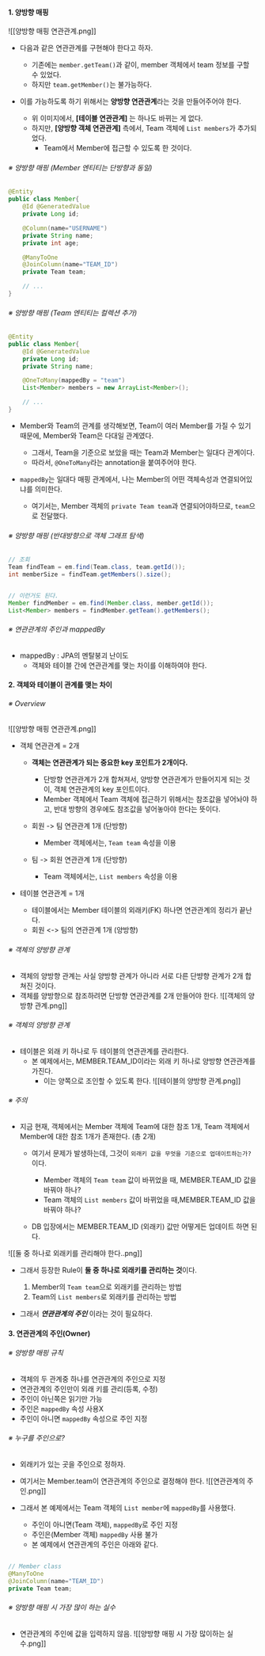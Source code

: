
#### 1. 양방향 매핑

![[양방향 매핑 연관관계.png]]
- 다음과 같은 연관관계를 구현해야 한다고 하자.
	- 기존에는 `member.getTeam()`과 같이, member 객체에서 team 정보를 구할 수 있었다.
	- 하지만 `team.getMember()`는 불가능하다.

- 이를 가능하도록 하기 위해서는 **양방향 연관관계**라는 것을 만들어주어야 한다.
	- 위 이미지에서, **[테이블 연관관계]** 는 하나도 바뀌는 게 없다.
	- 하지만, **[양방향 객체 연관관계]** 측에서, Team 객체에 `List members`가 추가되었다.
		- Team에서 Member에 접근할 수 있도록 한 것이다.

###### ※ 양방향 매핑 (Member 엔티티는 단방향과 동일)
```java
@Entity
public class Member{
	@Id @GeneratedValue
	private Long id;

	@Column(name="USERNAME")
	private String name;
	private int age;

	@ManyToOne
	@JoinColumn(name="TEAM_ID")
	private Team team;

	// ...
}
```

###### ※ 양방향 매핑 (Team 엔티티는 컬렉션 추가)
```java
@Entity
public class Member{
	@Id @GeneratedValue
	private Long id;
	private String name;

	@OneToMany(mappedBy = "team")
	List<Member> members = new ArrayList<Member>();

	// ...
}
```
- Member와 Team의 관계를 생각해보면, Team이 여러 Member를 가질 수 있기 때문에, Member와 Team은 다대일 관계였다.
	- 그래서, Team을 기준으로 보았을 때는 Team과 Member는 일대다 관계이다.
	- 따라서, `@OneToMany`라는 annotation을 붙여주어야 한다.

- `mappedBy`는 일대다 매핑 관계에서, 나는 Member의 어떤 객체속성과 연결되어있냐를 의미한다.
	- 여기서는, Member 객체의 `private Team team`과 연결되어야하므로, `team`으로 전달했다.

###### ※  양방향 매핑 (반대방향으로 객체 그래프 탐색)
```java
// 조회
Team findTeam = em.find(Team.class, team.getId());
int memberSize = findTeam.getMembers().size();


// 이런거도 된다.
Member findMember = em.find(Member.class, member.getId());
List<Member> members = findMember.getTeam().getMembers();
```

###### ※ 연관관계의 주인과 mappedBy
- mappedBy : JPA의 멘탈붕괴 난이도
	- 객체와 테이블 간에 연관관계를 맺는 차이를 이해하여야 한다.


#### 2. 객체와 테이블이 관계를 맺는 차이

###### ※ Overview

![[양방향 매핑 연관관계.png]]

- 객체 연관관계 = 2개
	- **객체는 연관관계가 되는 중요한 key 포인트가 2개이다.**
		- 단방향 연관관계가 2개 합쳐져서, 양방향 연관관계가 만들어지게 되는 것이, 객체 연관관계의 key 포인트이다.
		- Member 객체에서 Team 객체에 접근하기 위해서는 참조값을 넣어놔야 하고, 반대 방향의 경우에도 참조값을 넣어놓아야 한다는 뜻이다.

	- 회원 -> 팀 연관관계 1개 (단방향)
		- Member 객체에서는, `Team team` 속성을 이용

	- 팀 -> 회원 연관관계 1개 (단방향)
		- Team 객체에서는, `List members` 속성을 이용

 - 테이블 연관관계 = 1개
	 - 테이블에서는 Member 테이블의 외래키(FK) 하나면 연관관계의 정리가 끝난다.
	 - 회원 <-> 팀의 연관관계 1개 (양방향)

###### ※ 객체의 양방향 관계 
- 객체의 양방향 관계는 사실 양방향 관계가 아니라 서로 다른 단뱡향 관계가 2개 합쳐진 것이다. 
- 객체를 양방향으로 참조하려면 단방향 연관관계를 2개 만들어야 한다.
![[객체의 양방향 관계.png]]

###### ※ 객체의 양방향 관계 
- 테이블은 외래 키 하나로 두 테이블의 연관관계를 관리한다.
	- 본 예제에서는, MEMBER.TEAM_ID이라는 외래 키 하나로 양방향 연관관계를 가진다.
		- 이는 양쪽으로 조인할 수 있도록 한다.
![[테이블의 양방향 관계.png]]
###### ※ 주의
- 지금 현재, 객체에서는 Member 객체에 Team에 대한 참조 1개, Team 객체에서 Member에 대한 참조 1개가 존재한다. (총 2개)
	- 여기서 문제가 발생하는데, 그것이 `외래키 값을 무엇을 기준으로 업데이트하는가?` 이다.
		- Member 객체의 `Team team` 값이 바뀌었을 때, MEMBER.TEAM_ID 값을 바꿔야 하나?
		- Team 객체의 `List members` 값이 바뀌었을 때,MEMBER.TEAM_ID 값을 바꿔야 하나?

	- DB 입장에서는 MEMBER.TEAM_ID (외래키) 값만 어떻게든 업데이트 하면 된다.

![[둘 중 하나로 외래키를 관리해야 한다..png]]
- 그래서 등장한 Rule이 **둘 중 하나로 외래키를 관리하는 것**이다.
	1. Member의 `Team team`으로 외래키를 관리하는 방법
	2. Team의 `List members`로 외래키를 관리하는 방법

- 그래서 ***연관관계의 주인*** 이라는 것이 필요하다.


#### 3. 연관관계의 주인(Owner)

###### ※ 양방향 매핑 규칙
- 객체의 두 관계중 하나를 연관관계의 주인으로 지정
- 연관관계의 주인만이 외래 키를 관리(등록, 수정)
- 주인이 아닌쪽은 읽기만 가능
- 주인은 `mappedBy` 속성 사용X
- 주인이 아니면 `mappedBy` 속성으로 주인 지정
###### ※ 누구를 주인으로?
- 외래키가 있는 곳을 주인으로 정하자.
- 여기서는 Member.team이 연관관계의 주인으로 결정해야 한다.
![[연관관계의 주인.png]]

- 그래서 본 예제에서는 Team 객체의 `List member`에 `mappedBy`를 사용했다.
	- 주인이 아니면(Team 객체), `mappedBy`로 주인 지정
	- 주인은(Member 객체) `mappedBy` 사용 불가
	- 본 예제에서 연관관계의 주인은 아래와 같다.
```java

// Member class
@ManyToOne
@JoinColumn(name="TEAM_ID")
private Team team;
```

###### ※ 양방향 매핑 시 가장 많이 하는 실수
- 연관관계의 주인에 값을 입력하지 않음.
![[양방향 매핑 시 가장 많이하는 실수.png]]
